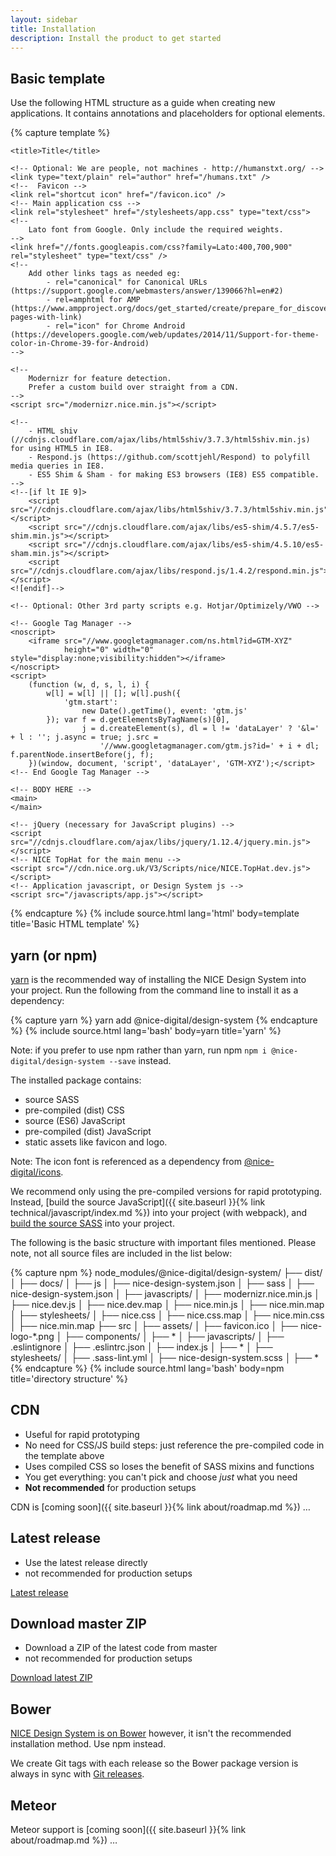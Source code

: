 ```yaml
---
layout: sidebar
title: Installation
description: Install the product to get started
---
```


## Basic template

Use the following HTML structure as a guide when creating new applications. It contains annotations and placeholders for optional elements.

{% capture template %}
<!DOCTYPE html>
<html lang="en-GB" class="no-js"><!-- no-js is replaced by Modernizr -->
<head>
    <meta charset="utf-8">
    <meta http-equiv="X-UA-Compatible" content="IE=Edge">
    <meta name="viewport" content="width=device-width, initial-scale=1">
    <!--
        The above 3 meta tags *must* come first in the head.
        Any other head content must come *after* these tags
    -->
    <meta name="description" content="Description">
    <meta name="theme-color" content="#004650">
    <!--
        Add other meta tags as needed eg:
            - Dublin Core
            - RSS/Atom
            - Apple icons
            - MS Tile image/colour
            - Open graph
    -->

    <title>Title</title>

    <!-- Optional: We are people, not machines - http://humanstxt.org/ -->
    <link type="text/plain" rel="author" href="/humans.txt" />
    <!--  Favicon -->
    <link rel="shortcut icon" href="/favicon.ico" />
    <!-- Main application css -->
    <link rel="stylesheet" href="/stylesheets/app.css" type="text/css">
    <!--
        Lato font from Google. Only include the required weights.
    -->
    <link href="//fonts.googleapis.com/css?family=Lato:400,700,900" rel="stylesheet" type="text/css" />
    <!--
        Add other links tags as needed eg:
            - rel="canonical" for Canonical URLs (https://support.google.com/webmasters/answer/139066?hl=en#2)
            - rel=amphtml for AMP (https://www.ampproject.org/docs/get_started/create/prepare_for_discovery#linking-pages-with-link)
            - rel="icon" for Chrome Android (https://developers.google.com/web/updates/2014/11/Support-for-theme-color-in-Chrome-39-for-Android)
    -->

    <!--
        Modernizr for feature detection.
        Prefer a custom build over straight from a CDN.
    -->
    <script src="/modernizr.nice.min.js"></script>

    <!--
        - HTML shiv (//cdnjs.cloudflare.com/ajax/libs/html5shiv/3.7.3/html5shiv.min.js) for using HTML5 in IE8.
        - Respond.js (https://github.com/scottjehl/Respond) to polyfill media queries in IE8.
        - ES5 Shim & Sham - for making ES3 browsers (IE8) ES5 compatible.
    -->
    <!--[if lt IE 9]>
        <script src="//cdnjs.cloudflare.com/ajax/libs/html5shiv/3.7.3/html5shiv.min.js"></script>
        <script src="//cdnjs.cloudflare.com/ajax/libs/es5-shim/4.5.7/es5-shim.min.js"></script>
        <script src="//cdnjs.cloudflare.com/ajax/libs/es5-shim/4.5.10/es5-sham.min.js"></script>
        <script src="//cdnjs.cloudflare.com/ajax/libs/respond.js/1.4.2/respond.min.js"></script>
    <![endif]-->

    <!-- Optional: Other 3rd party scripts e.g. Hotjar/Optimizely/VWO -->
</head>
<!-- Optional: data-tracker initializes the Tracker plugin -->
<body data-tracker>

    <!-- Google Tag Manager -->
    <noscript>
        <iframe src="//www.googletagmanager.com/ns.html?id=GTM-XYZ"
                height="0" width="0" style="display:none;visibility:hidden"></iframe>
    </noscript>
    <script>
        (function (w, d, s, l, i) {
            w[l] = w[l] || []; w[l].push({
                'gtm.start':
                    new Date().getTime(), event: 'gtm.js'
            }); var f = d.getElementsByTagName(s)[0],
                    j = d.createElement(s), dl = l != 'dataLayer' ? '&l=' + l : ''; j.async = true; j.src =
                        '//www.googletagmanager.com/gtm.js?id=' + i + dl; f.parentNode.insertBefore(j, f);
        })(window, document, 'script', 'dataLayer', 'GTM-XYZ');</script>
    <!-- End Google Tag Manager -->

    <!-- BODY HERE -->
    <main>
    </main>

    <!-- jQuery (necessary for JavaScript plugins) -->
    <script src="//cdnjs.cloudflare.com/ajax/libs/jquery/1.12.4/jquery.min.js"></script>
    <!-- NICE TopHat for the main menu -->
    <script src="//cdn.nice.org.uk/V3/Scripts/nice/NICE.TopHat.dev.js"></script>
    <!-- Application javascript, or Design System js -->
    <script src="/javascripts/app.js"></script>
</body>
</html>
{% endcapture %}
{% include source.html lang='html' body=template title='Basic HTML template' %}

## yarn (or npm)

[yarn](https://yarnpkg.com/en/package/@nice-digital/design-system) is the recommended way of installing the NICE Design System into your project. Run the following from the command line to install it as a dependency:

{% capture yarn %}
yarn add @nice-digital/design-system
{% endcapture %}
{% include source.html lang='bash' body=yarn title='yarn' %}

Note: if you prefer to use npm rather than yarn, run npm `npm i @nice-digital/design-system --save` instead.

The installed package contains:
 - source SASS
 - pre-compiled (dist) CSS
 - source (ES6) JavaScript
 - pre-compiled (dist) JavaScript
 - static assets like favicon and logo.

Note: The icon font is referenced as a dependency from [@nice-digital/icons](https://yarnpkg.com/en/package/@nice-digital/icons).

We recommend only using the pre-compiled versions for rapid prototyping. Instead, [build the source JavaScript]({{ site.baseurl }}{% link technical/javascript/index.md %}) into your project (with webpack), and <a href="{{ site.baseurl }}{% link technical/sass/installation.md %}">build the source SASS</a> into your project.

The following is the basic structure with important files mentioned. Please note, not all source files are included in the list below:

{% capture npm %}
node_modules/@nice-digital/design-system/
├── dist/
│   ├── docs/
│       ├── js
│           ├── nice-design-system.json
│       ├── sass
│           ├── nice-design-system.json
│   ├── javascripts/
│           ├── modernizr.nice.min.js
│           ├── nice.dev.js
│           ├── nice.dev.map
│           ├── nice.min.js
│           ├── nice.min.map
│   ├── stylesheets/
│           ├── nice.css
│           ├── nice.css.map
│           ├── nice.min.css
│           ├── nice.min.map
├── src
│   ├── assets/
│           ├── favicon.ico
│           ├── nice-logo-*.png
│   ├── components/
│           ├── *
│   ├── javascripts/
│           ├── .eslintignore
│           ├── .eslintrc.json
│           ├── index.js
│           ├── *
│   ├── stylesheets/
│           ├── .sass-lint.yml
│           ├── nice-design-system.scss
│           ├── *
{% endcapture %}
{% include source.html lang='bash' body=npm title='directory structure' %}

## CDN

- Useful for rapid prototyping
- No need for CSS/JS build steps: just reference the pre-compiled code in the template above
- Uses compiled CSS so loses the benefit of SASS mixins and functions
- You get everything: you can't pick and choose *just* what you need
- **Not recommended** for production setups

CDN is [coming soon]({{ site.baseurl }}{% link about/roadmap.md %}) &hellip;


## Latest release

- Use the latest release directly
- not recommended for production setups

<a href="{{ site.repository }}/releases/latest" class="btn">Latest release</a>


## Download master ZIP

- Download a ZIP of the latest code from master
- not recommended for production setups

<a href="{{ site.repository }}/archive/master.zip" class="btn">Download latest ZIP</a>


## Bower

[NICE Design System is on Bower](https://bower.io/search/?q=nice-design-system) however, it isn't the recommended installation method. Use npm instead.

We create Git tags with each release so the Bower package version is always in sync with [Git releases](https://github.com/nhsevidence/nice-design-system/releases).


## Meteor

Meteor support is [coming soon]({{ site.baseurl }}{% link about/roadmap.md %}) &hellip;